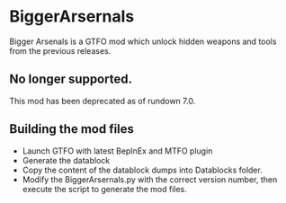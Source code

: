 # BiggerArsernals

Bigger Arsenals is a GTFO mod which unlock hidden weapons and tools from the previous releases. 


## No longer supported.

This mod has been deprecated as of rundown 7.0.


## Building the mod files

- Launch GTFO with latest BepInEx and MTFO plugin
- Generate the datablock 
- Copy the content of the datablock dumps into Datablocks folder.
- Modify the BiggerArsernals.py with the correct version number, then execute the script to generate the mod files.

